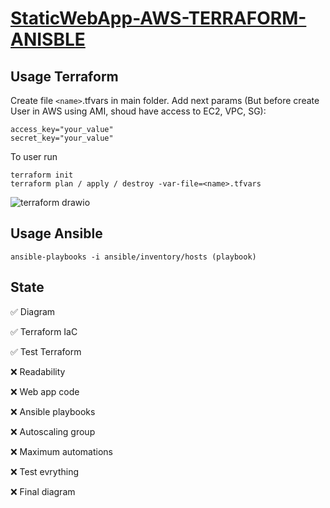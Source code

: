 # [StaticWebApp-AWS-TERRAFORM-ANISBLE](https://github.com/Mikitasz/StaticWebApp-AWS-TERRAFORM-ANISBLE)

## Usage Terraform

Create file `<name>`.tfvars in main folder. Add next params (But before create User in AWS using AMI, shoud have access to EC2, VPC, SG):

```
access_key="your_value"
secret_key="your_value"
```

To user run

```
terraform init
terraform plan / apply / destroy -var-file=<name>.tfvars
```

![terraform drawio](https://github.com/Mikitasz/StaticWebApp-AWS-TERRAFORM-ANISBLE-NGINX/assets/94795099/8e26972a-35a2-44ae-8dab-b5a71637c8af)

## Usage Ansible

```
ansible-playbooks -i ansible/inventory/hosts (playbook)
```

## State

✅ Diagram

✅ Terraform IaC

✅ Test Terraform

❌ Readability

❌ Web app code

❌ Ansible playbooks

❌ Autoscaling group

❌ Maximum automations

❌ Test evrything

❌ Final diagram
